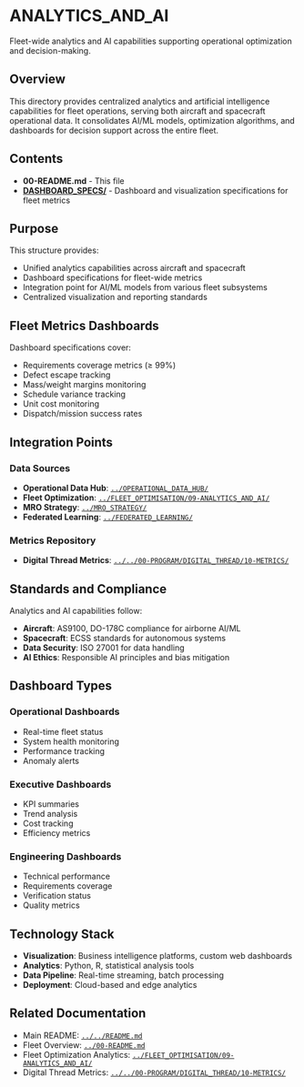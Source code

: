 # ANALYTICS_AND_AI

Fleet-wide analytics and AI capabilities supporting operational optimization and decision-making.

## Overview

This directory provides centralized analytics and artificial intelligence capabilities for fleet operations, serving both aircraft and spacecraft operational data. It consolidates AI/ML models, optimization algorithms, and dashboards for decision support across the entire fleet.

## Contents

- **00-README.md** - This file
- **[DASHBOARD_SPECS/](DASHBOARD_SPECS/)** - Dashboard and visualization specifications for fleet metrics

## Purpose

This structure provides:
- Unified analytics capabilities across aircraft and spacecraft
- Dashboard specifications for fleet-wide metrics
- Integration point for AI/ML models from various fleet subsystems
- Centralized visualization and reporting standards

## Fleet Metrics Dashboards

Dashboard specifications cover:
- Requirements coverage metrics (≥ 99%)
- Defect escape tracking
- Mass/weight margins monitoring
- Schedule variance tracking
- Unit cost monitoring
- Dispatch/mission success rates

## Integration Points

### Data Sources
- **Operational Data Hub**: [`../OPERATIONAL_DATA_HUB/`](../OPERATIONAL_DATA_HUB/)
- **Fleet Optimization**: [`../FLEET_OPTIMISATION/09-ANALYTICS_AND_AI/`](../FLEET_OPTIMISATION/09-ANALYTICS_AND_AI/)
- **MRO Strategy**: [`../MRO_STRATEGY/`](../MRO_STRATEGY/)
- **Federated Learning**: [`../FEDERATED_LEARNING/`](../FEDERATED_LEARNING/)

### Metrics Repository
- **Digital Thread Metrics**: [`../../00-PROGRAM/DIGITAL_THREAD/10-METRICS/`](../../00-PROGRAM/DIGITAL_THREAD/10-METRICS/)

## Standards and Compliance

Analytics and AI capabilities follow:
- **Aircraft**: AS9100, DO-178C compliance for airborne AI/ML
- **Spacecraft**: ECSS standards for autonomous systems
- **Data Security**: ISO 27001 for data handling
- **AI Ethics**: Responsible AI principles and bias mitigation

## Dashboard Types

### Operational Dashboards
- Real-time fleet status
- System health monitoring
- Performance tracking
- Anomaly alerts

### Executive Dashboards
- KPI summaries
- Trend analysis
- Cost tracking
- Efficiency metrics

### Engineering Dashboards
- Technical performance
- Requirements coverage
- Verification status
- Quality metrics

## Technology Stack

- **Visualization**: Business intelligence platforms, custom web dashboards
- **Analytics**: Python, R, statistical analysis tools
- **Data Pipeline**: Real-time streaming, batch processing
- **Deployment**: Cloud-based and edge analytics

## Related Documentation

- Main README: [`../../README.md`](../../README.md)
- Fleet Overview: [`../00-README.md`](../00-README.md)
- Fleet Optimization Analytics: [`../FLEET_OPTIMISATION/09-ANALYTICS_AND_AI/`](../FLEET_OPTIMISATION/09-ANALYTICS_AND_AI/)
- Digital Thread Metrics: [`../../00-PROGRAM/DIGITAL_THREAD/10-METRICS/`](../../00-PROGRAM/DIGITAL_THREAD/10-METRICS/)
